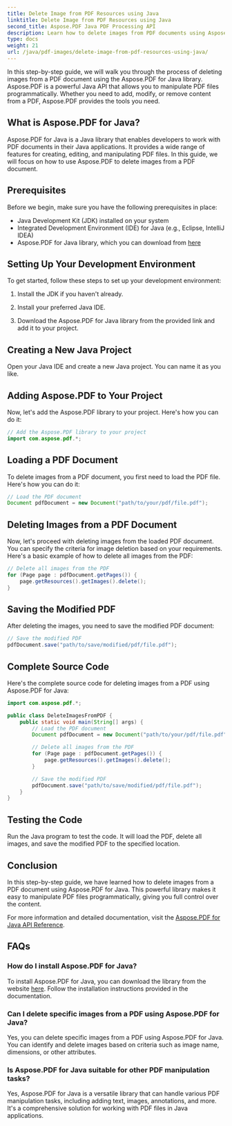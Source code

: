 ```yaml
---
title: Delete Image from PDF Resources using Java
linktitle: Delete Image from PDF Resources using Java
second_title: Aspose.PDF Java PDF Processing API
description: Learn how to delete images from PDF documents using Aspose.PDF for Java. Step-by-step guide with source code for efficient PDF manipulation.
type: docs
weight: 21
url: /java/pdf-images/delete-image-from-pdf-resources-using-java/
---
```


In this step-by-step guide, we will walk you through the process of deleting images from a PDF document using the Aspose.PDF for Java library. Aspose.PDF is a powerful Java API that allows you to manipulate PDF files programmatically. Whether you need to add, modify, or remove content from a PDF, Aspose.PDF provides the tools you need.

## What is Aspose.PDF for Java?

Aspose.PDF for Java is a Java library that enables developers to work with PDF documents in their Java applications. It provides a wide range of features for creating, editing, and manipulating PDF files. In this guide, we will focus on how to use Aspose.PDF to delete images from a PDF document.

## Prerequisites

Before we begin, make sure you have the following prerequisites in place:

- Java Development Kit (JDK) installed on your system
- Integrated Development Environment (IDE) for Java (e.g., Eclipse, IntelliJ IDEA)
- Aspose.PDF for Java library, which you can download from [here](https://releases.aspose.com/pdf/java/)

## Setting Up Your Development Environment

To get started, follow these steps to set up your development environment:

1. Install the JDK if you haven't already.

2. Install your preferred Java IDE.

3. Download the Aspose.PDF for Java library from the provided link and add it to your project.

## Creating a New Java Project

Open your Java IDE and create a new Java project. You can name it as you like.

## Adding Aspose.PDF to Your Project

Now, let's add the Aspose.PDF library to your project. Here's how you can do it:

```java
// Add the Aspose.PDF library to your project
import com.aspose.pdf.*;
```

## Loading a PDF Document

To delete images from a PDF document, you first need to load the PDF file. Here's how you can do it:

```java
// Load the PDF document
Document pdfDocument = new Document("path/to/your/pdf/file.pdf");
```

## Deleting Images from a PDF Document

Now, let's proceed with deleting images from the loaded PDF document. You can specify the criteria for image deletion based on your requirements. Here's a basic example of how to delete all images from the PDF:

```java
// Delete all images from the PDF
for (Page page : pdfDocument.getPages()) {
    page.getResources().getImages().delete();
}
```

## Saving the Modified PDF

After deleting the images, you need to save the modified PDF document:

```java
// Save the modified PDF
pdfDocument.save("path/to/save/modified/pdf/file.pdf");
```

## Complete Source Code

Here's the complete source code for deleting images from a PDF using Aspose.PDF for Java:

```java
import com.aspose.pdf.*;

public class DeleteImagesFromPDF {
    public static void main(String[] args) {
        // Load the PDF document
        Document pdfDocument = new Document("path/to/your/pdf/file.pdf");

        // Delete all images from the PDF
        for (Page page : pdfDocument.getPages()) {
            page.getResources().getImages().delete();
        }

        // Save the modified PDF
        pdfDocument.save("path/to/save/modified/pdf/file.pdf");
    }
}
```

## Testing the Code

Run the Java program to test the code. It will load the PDF, delete all images, and save the modified PDF to the specified location.

## Conclusion

In this step-by-step guide, we have learned how to delete images from a PDF document using Aspose.PDF for Java. This powerful library makes it easy to manipulate PDF files programmatically, giving you full control over the content.

For more information and detailed documentation, visit the [Aspose.PDF for Java API Reference](https://reference.aspose.com/pdf/java/).

## FAQs

### How do I install Aspose.PDF for Java?

To install Aspose.PDF for Java, you can download the library from the website [here](https://releases.aspose.com/pdf/java/). Follow the installation instructions provided in the documentation.

### Can I delete specific images from a PDF using Aspose.PDF for Java?

Yes, you can delete specific images from a PDF using Aspose.PDF for Java. You can identify and delete images based on criteria such as image name, dimensions, or other attributes.

### Is Aspose.PDF for Java suitable for other PDF manipulation tasks?

Yes, Aspose.PDF for Java is a versatile library that can handle various PDF manipulation tasks, including adding text, images, annotations, and more. It's a comprehensive solution for working with PDF files in Java applications.
